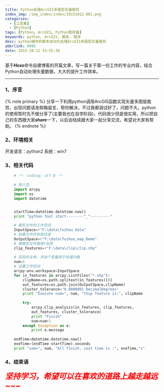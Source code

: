 ```yaml
---
title: Python处理ArcGIS多图层矢量裁剪
index_img: /img_index/index/20151012-001.png
categories:
  - [工具集]
  - [Python]
tags: [Python, ArcGIS, Python程序篇]
keywords: python, ArcGIS, 脚本, 程序
desc: python编写的脚本自动化处理ArcGIS多图层矢量裁剪
abbrlink: 9995
date: 2015-10-12 15:55:30
---
```


基于***Hexo***命令自建博客的开篇文章，写一篇关于第一份工作的专业内容，结合Python自动处理矢量数据，大大的提升工作效率。

<!--more-->
<hr />

### 1、序言

{% note primary %}
分享一下利用python调用ArcGIS函数实现矢量多图层裁剪，出现问题请发邮箱留言，帮你解决，不过我都调试好了，问题不大。python的使用暂时先不做分享了(主要我也在自学阶段)，代码很少但是很实用，所以把自己的东西跟大家***share***一下，以后会陆续跟大家一起分享交流，希望对大家有帮助。
{% endnote %}

### 2、环境相关

开发语言：python2
系统：win7

### 3、相关代码

```python
    # -*- coding: utf-8 -*-
    
    # 导入包
    import arcpy
    import os
    import datetime


    startTime=datetime.datetime.now()
    print "python tool start--------^_^---------"
    
    # 裁剪文件的工作空间
    InputSpace=r"F:\data\fuzhou_data"
    # 结果文件的存放目录
    OutputSpace=r"F:\data\fuzhou_map_Demo"
    # 被裁剪文件路径+名称
    clip_features=r"F:\data\clip\clip.shp"
    
    # 实现的主体，添加个变量用于处理次数
    num=1
    # 设置工作空间
    arcpy.env.workspace=InputSpace
    for in_features in arcpy.ListFiles("*.shp"):
        clipName=os.path.splitext(in_features)[0]
        out_features=os.path.join(OutputSpace,clipName)
        cluster_tolerance="0.0000001 DecimalDegrees"
        print "Execute num=", num, "Chip feature is:", clipName
    
        try:
            arcpy.Clip_analysis(in_features, clip_features,
            out_features, cluster_tolerance)
            print "Finish"
            num=num+1
        except Exception as e:
            print e.message
    
    endTime=datetime.datetime.now()
    exeTime=(endTime-startTime).seconds
    print "sum=", num, "All finish, cost time is :", exeTime,"s"
```

### 4、结束语

<span style="font-size: 25px;color: red;">***坚持学习，希望可以在喜欢的道路上越走越远\~\~\~***</span>


